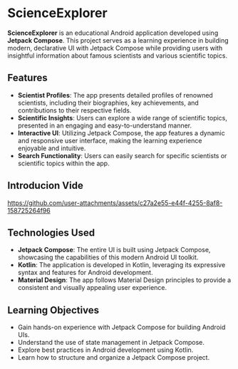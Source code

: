 # ScienceExplorer

**ScienceExplorer** is an educational Android application developed using **Jetpack Compose**. This project serves as a learning experience in building modern, declarative UI with Jetpack Compose while providing users with insightful information about famous scientists and various scientific topics.

## Features

- **Scientist Profiles**: The app presents detailed profiles of renowned scientists, including their biographies, key achievements, and contributions to their respective fields.
- **Scientific Insights**: Users can explore a wide range of scientific topics, presented in an engaging and easy-to-understand manner.
- **Interactive UI**: Utilizing Jetpack Compose, the app features a dynamic and responsive user interface, making the learning experience enjoyable and intuitive.
- **Search Functionality**: Users can easily search for specific scientists or scientific topics within the app.

## Introducion Vide


https://github.com/user-attachments/assets/c27a2e55-e44f-4255-8af8-158725264f96



## Technologies Used

- **Jetpack Compose**: The entire UI is built using Jetpack Compose, showcasing the capabilities of this modern Android UI toolkit.
- **Kotlin**: The application is developed in Kotlin, leveraging its expressive syntax and features for Android development.
- **Material Design**: The app follows Material Design principles to provide a consistent and visually appealing user experience.

## Learning Objectives

- Gain hands-on experience with Jetpack Compose for building Android UIs.
- Understand the use of state management in Jetpack Compose.
- Explore best practices in Android development using Kotlin.
- Learn how to structure and organize a Jetpack Compose project.
